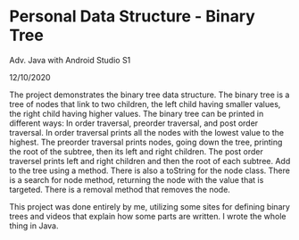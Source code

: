 # Personal Data Structure - Binary Tree

Adv. Java with Android Studio S1

12/10/2020

The project demonstrates the binary tree data structure. The binary tree is a tree of nodes that link to two children, the left child having smaller values,
the right child having higher values. The binary tree can be printed in different ways: In order traversal, preorder traversal, and post order traversal.
In order traversal prints all the nodes with the lowest value to the highest. The preorder traversal prints nodes, going down the tree, printing the root of the
subtree, then its left and right children. The post order traversel prints left and right children and then the root of each subtree. Add to the tree using a method.
There is also a toString for the node class. There is a search for node method, returning the node with the value that is targeted. There is a removal method that
removes the node.

This project was done entirely by me, utilizing some sites for defining binary trees and videos that explain how some parts are written. I wrote the whole thing in
Java.
